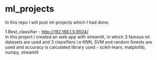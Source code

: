 # ml_projects
In this repo I will post ml-projects which I had done. 

1.Best_classifier - http://192.168.1.5:8504/  
In this project i created an web app with streamlit, in which 3 famous ml datasets are used and 3 classifiers i.e KNN, SVM and random forests are used and accuracy is calculated
library used - scikit-learn, matplotlib, numpy, streamlit

